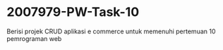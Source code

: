 # 2007979-PW-Task-10
Berisi projek CRUD aplikasi e commerce untuk memenuhi pertemuan 10 pemrograman web
